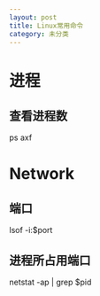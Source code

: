 ```yaml
---
layout: post
title: Linux常用命令
category: 未分类
---
```


# 进程

## 查看进程数
ps axf

# Network

## 端口
lsof -i:$port

## 进程所占用端口
netstat -ap | grep $pid
